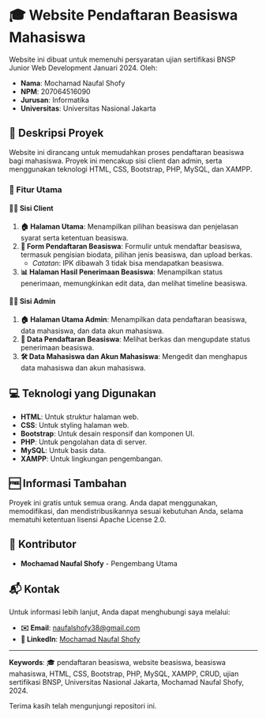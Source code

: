 # 🎓 Website Pendaftaran Beasiswa Mahasiswa

Website ini dibuat untuk memenuhi persyaratan ujian sertifikasi BNSP Junior Web Development Januari 2024.
Oleh:
- **Nama**: Mochamad Naufal Shofy
- **NPM**: 207064516090
- **Jurusan**: Informatika
- **Universitas**: Universitas Nasional Jakarta

## 📜 Deskripsi Proyek

Website ini dirancang untuk memudahkan proses pendaftaran beasiswa bagi mahasiswa. Proyek ini mencakup sisi client dan admin, serta menggunakan teknologi HTML, CSS, Bootstrap, PHP, MySQL, dan XAMPP.

### 🌟 Fitur Utama

#### 👨‍🎓 Sisi Client

1. **🏠 Halaman Utama**: Menampilkan pilihan beasiswa dan penjelasan syarat serta ketentuan beasiswa.
2. **📝 Form Pendaftaran Beasiswa**: Formulir untuk mendaftar beasiswa, termasuk pengisian biodata, pilihan jenis beasiswa, dan upload berkas.
   - *Catatan*: IPK dibawah 3 tidak bisa mendapatkan beasiswa.
3. **📊 Halaman Hasil Penerimaan Beasiswa**: Menampilkan status penerimaan, memungkinkan edit data, dan melihat timeline beasiswa.

#### 👩‍💼 Sisi Admin

1. **🏠 Halaman Utama Admin**: Menampilkan data pendaftaran beasiswa, data mahasiswa, dan data akun mahasiswa.
2. **📂 Data Pendaftaran Beasiswa**: Melihat berkas dan mengupdate status penerimaan beasiswa.
3. **🛠️ Data Mahasiswa dan Akun Mahasiswa**: Mengedit dan menghapus data mahasiswa dan akun mahasiswa.

## 💻 Teknologi yang Digunakan

- **HTML**: Untuk struktur halaman web.
- **CSS**: Untuk styling halaman web.
- **Bootstrap**: Untuk desain responsif dan komponen UI.
- **PHP**: Untuk pengolahan data di server.
- **MySQL**: Untuk basis data.
- **XAMPP**: Untuk lingkungan pengembangan.

## 🆓 Informasi Tambahan

Proyek ini gratis untuk semua orang. Anda dapat menggunakan, memodifikasi, dan mendistribusikannya sesuai kebutuhan Anda, selama mematuhi ketentuan lisensi Apache License 2.0.

## 👥 Kontributor

- **Mochamad Naufal Shofy** - Pengembang Utama

## 📬 Kontak

Untuk informasi lebih lanjut, Anda dapat menghubungi saya melalui:
- **✉️ Email**: naufalshofy38@gmail.com
- **🔗 LinkedIn**: [Mochamad Naufal Shofy](https://www.linkedin.com/in/mochamad-naufal-shofy)

---

**Keywords**: 🎓 pendaftaran beasiswa, website beasiswa, beasiswa mahasiswa, HTML, CSS, Bootstrap, PHP, MySQL, XAMPP, CRUD, ujian sertifikasi BNSP, Universitas Nasional Jakarta, Mochamad Naufal Shofy, 2024.

Terima kasih telah mengunjungi repositori ini.
